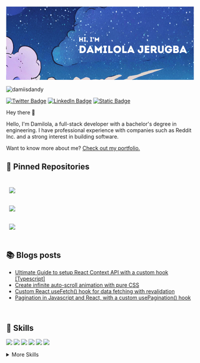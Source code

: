 [![Damiisdandy's GitHub Banner](./assets/images/banner.png)](https://damiisdandy.com)

<img src="https://komarev.com/ghpvc/?username=damiisdandy&label=Profile%20views&color=0e75b6&style=flat" alt="damiisdandy" />

[![Twitter Badge](https://img.shields.io/badge/Twitter-Profile-informational?style=flat&logo=twitter&logoColor=white&color=1CA2F1)](https://twitter.com/realdamiisdandy)
[![LinkedIn Badge](https://img.shields.io/badge/LinkedIn-Profile-informational?style=flat&logo=linkedin&logoColor=white&color=0D76A8)](https://www.linkedin.com/in/damiisdandy/)
[![Static Badge](https://img.shields.io/badge/Portfolio-1CA2F1)](https://www.damiisdandy.com)


Hey there 👋


Hello, I'm Damilola, a full-stack developer with a bachelor's degree in engineering. I have professional experience with companies such as Reddit Inc. and a strong interest in building software.

Want to know more about me? [Check out my portfolio.](https://damiisdandy.com/)



## 📌 Pinned Repositories

<br>

<a href="https://github.com/damiisdandy/use-pagination">
  <img align="center" style="margin:0.5rem" src="https://github-readme-stats.vercel.app/api/pin/?username=damiisdandy&repo=use-pagination&title_color=ffffff&text_color=c9cacc&icon_color=4AB197&bg_color=1A2B37&hide_border=true&border_radius=6" />
</a>
<br/>
<br/>
<a href="https://github.com/damiisdandy/css-animation-auto-scroll">
  <img align="center" style="margin:0.5rem" src="https://github-readme-stats.vercel.app/api/pin/?username=damiisdandy&repo=css-animation-auto-scroll&title_color=ffffff&text_color=c9cacc&icon_color=4AB197&bg_color=1A2B37&hide_border=true&border_radius=6" />
</a>
<br/>
<br/>
<a href="https://github.com/damiisdandy/playlist-converter-api">
  <img align="center" style="margin:0.5rem" src="https://github-readme-stats.vercel.app/api/pin/?username=damiisdandy&repo=playlist-converter-api&title_color=ffffff&text_color=c9cacc&icon_color=4AB197&bg_color=1A2B37&hide_border=true&border_radius=6" />
</a>
<br/>
<br/>

## 📚 Blogs posts


- [Ultimate Guide to setup React Context API with a custom hook [Typescript]](https://dev.to/damiisdandy/ultimate-guide-to-setup-react-context-api-with-a-custom-hook-typescript-27kn)
- [Create infinite auto-scroll animation with pure CSS](https://dev.to/damiisdandy/create-infinite-auto-scroll-animation-with-pure-css-2p6j)
- [Custom React useFetch&lpar;&rpar; hook for data fetching with revalidation](https://dev.to/brimble/custom-react-usefetch-hook-for-data-fetching-with-revalidation-f7k)
- [Pagination in Javascript and React, with a custom usePagination&lpar;&rpar; hook](https://dev.to/damiisdandy/pagination-in-javascript-and-react-with-a-custom-usepagination-hook-1mgo)

</br>

## 💼 Skills

![](https://img.shields.io/badge/Code-React-informational?style=flat&logo=react&logoColor=white&color=4AB197)
![](https://img.shields.io/badge/Code-Redux-informational?style=flat&logo=Redux&logoColor=white&color=4AB197)
![](https://img.shields.io/badge/Code-JavaScript-informational?style=flat&logo=JavaScript&logoColor=white&color=4AB197)
![](https://img.shields.io/badge/Code-TypeScript-informational?style=flat&logo=TypeScript&logoColor=white&color=4AB197)
![](https://img.shields.io/badge/Code-Python-informational?style=flat&logo=Python&logoColor=white&color=4AB197)
![](https://img.shields.io/badge/Code-PostgreSQL-informational?style=flat&logo=postgresql&logoColor=white&color=4AB197)

<details>
<summary>More Skills</summary>
<br>

![](https://img.shields.io/badge/Style-CSS-informational?style=flat&logo=css3&logoColor=white&color=4AB197)
![](https://img.shields.io/badge/Style-Tailwind-informational?style=flat&logo=Tailwind-CSS&logoColor=white&color=4AB197)
![](https://img.shields.io/badge/Style-Sass-informational?style=flat&logo=Sass&logoColor=white&color=4AB197)
![](https://img.shields.io/badge/Style-Stylus-informational?style=flat&logo=Stylus&logoColor=white&color=4AB197)
![](https://img.shields.io/badge/Test-Jasmine-informational?style=flat&logo=Jasmine&logoColor=white&color=4AB197)
![](https://img.shields.io/badge/Test-Jest-informational?style=flat&logo=jest&logoColor=white&color=4AB197)
![](https://img.shields.io/badge/Test-Mocha-informational?style=flat&logo=Mocha&logoColor=white&color=4AB197)
![](https://img.shields.io/badge/Test-Cypress-informational?style=flat&logo=Cypress&logoColor=white&color=4AB197)
![](https://img.shields.io/badge/Test-Cypress-informational?style=flat&logo=Cypress&logoColor=white&color=4AB197)
![](https://img.shields.io/badge/Tools-Docker-informational?style=flat&logo=docker&logoColor=white&color=4AB197)
![](https://img.shields.io/badge/Tools-NGINX-informational?style=flat&logo=nginx&logoColor=white&color=4AB197)
![](https://img.shields.io/badge/Tools-Jenkins-informational?style=flat&logo=jenkins&logoColor=white&color=4AB197)
![](https://img.shields.io/badge/Tools-Actions-informational?style=flat&logo=github-actions&logoColor=white&color=4AB197)
![](https://img.shields.io/badge/Tools-NPM-informational?style=flat&logo=npm&logoColor=white&color=4AB197)
![](https://img.shields.io/badge/Tools-Postman-informational?style=flat&logo=Postman&logoColor=white&color=4AB197)
![](https://img.shields.io/badge/Tools-GitLab-informational?style=flat&logo=GitLab&logoColor=white&color=4AB197)
![](https://img.shields.io/badge/Tools-Jira-informational?style=flat&logo=Jira-Software&logoColor=white&color=4AB197)
</details>
